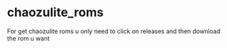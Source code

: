# chaozulite_roms
For get chaozulite roms u only need to click on releases and then download the rom u want
